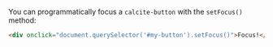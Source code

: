 You can programmatically focus a `calcite-button` with the `setFocus()` method:

```html
<div onclick="document.querySelector('#my-button').setFocus()">Focus!</div>
```
